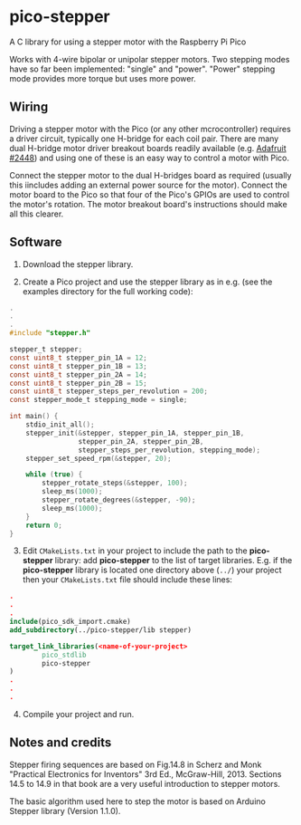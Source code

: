 # pico-stepper

A C library for using a stepper motor with the Raspberry Pi Pico

Works with 4-wire bipolar or unipolar stepper motors. Two stepping modes have so far been implemented: "single" and "power". "Power" stepping mode provides more torque but uses more power.

## Wiring

Driving a stepper motor with the Pico (or any other mcrocontroller) requires a driver circuit, typically one H-bridge for each coil pair. There are many dual H-bridge motor driver breakout boards readily available (e.g. [Adafruit #2448](https://www.adafruit.com/product/2448)) and using one of these is an easy way to control a motor with Pico.

Connect the stepper motor to the dual H-bridges board as required (usually this iincludes adding an external power source for the motor). Connect the motor board to the Pico so that four of the Pico's GPIOs are used to control the motor's rotation. The motor breakout board's instructions should make all this clearer.

## Software

1. Download the stepper library.

2. Create a Pico project and use the stepper library as in e.g.
(see the examples directory for the full working code):
```c
.
.
.
#include "stepper.h"

stepper_t stepper;
const uint8_t stepper_pin_1A = 12;
const uint8_t stepper_pin_1B = 13;
const uint8_t stepper_pin_2A = 14;
const uint8_t stepper_pin_2B = 15;
const uint8_t stepper_steps_per_revolution = 200;
const stepper_mode_t stepping_mode = single;

int main() {
    stdio_init_all();
    stepper_init(&stepper, stepper_pin_1A, stepper_pin_1B,
                 stepper_pin_2A, stepper_pin_2B,
                 stepper_steps_per_revolution, stepping_mode);
    stepper_set_speed_rpm(&stepper, 20);

    while (true) {
        stepper_rotate_steps(&stepper, 100);
        sleep_ms(1000);
        stepper_rotate_degrees(&stepper, -90);
        sleep_ms(1000);
    }
    return 0;
}
```

3. Edit `CMakeLists.txt` in your project to include the path to the **pico-stepper** library: add **pico-stepper** to the list of target libraries. E.g. if the **pico-stepper** library is located one directory above (`../`) your project then your `CMakeLists.txt` file should include these lines:
```cmake
.
.
.
include(pico_sdk_import.cmake)
add_subdirectory(../pico-stepper/lib stepper)

target_link_libraries(<name-of-your-project>
        pico_stdlib
        pico-stepper
)
.
.
.
```

4. Compile your project and run.


## Notes and credits

Stepper firing sequences are based on Fig.14.8 in Scherz and Monk "Practical Electronics for Inventors" 3rd Ed., McGraw-Hill, 2013. Sections 14.5 to 14.9 in that book are a very useful introduction to stepper motors.

The basic algorithm used here to step the motor is based on Arduino Stepper library (Version 1.1.0).